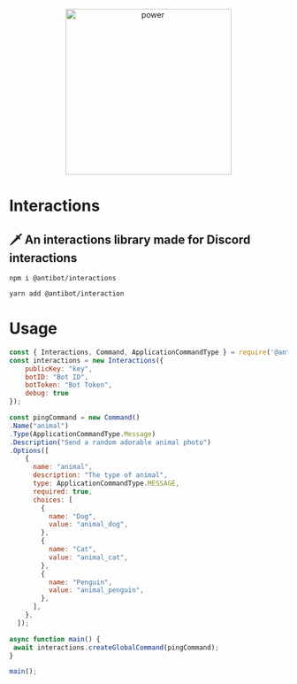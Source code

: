 <p align="center">
   <img src="https://avatars.githubusercontent.com/u/88400076?s=200&v=4" alt="power" width="300" height="300">
</p>

# Interactions
## 🗡️ An interactions library made for Discord interactions

 `npm i @antibot/interactions`
 
 `yarn add @antibot/interaction`

# Usage

```js
const { Interactions, Command, ApplicationCommandType } = require('@antibot/interactions');
const interactions = new Interactions({
    publicKey: "key",
    botID: "Bot ID",
    botToken: "Bot Token",
    debug: true
});

const pingCommand = new Command()
.Name("animal")
.Type(ApplicationCommandType.Message)
.Description("Send a random adorable animal photo")
.Options([
    {
      name: "animal",
      description: "The type of animal",
      type: ApplicationCommandType.MESSAGE,
      required: true,
      choices: [
        {
          name: "Dog",
          value: "animal_dog",
        },
        {
          name: "Cat",
          value: "animal_cat",
        },
        {
          name: "Penguin",
          value: "animal_penguin",
        },
      ],
    },
  ]);

async function main() {
 await interactions.createGlobalCommand(pingCommand);
}

main();
```

